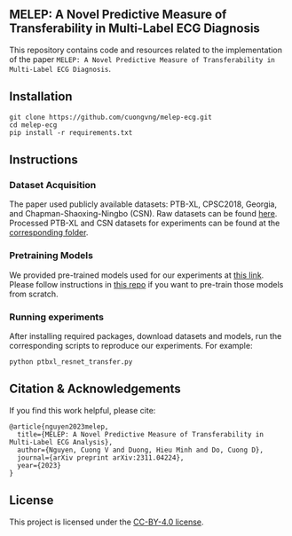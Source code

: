 ## MELEP: A Novel Predictive Measure of Transferability in Multi-Label ECG Diagnosis

This repository contains code and resources related to the implementation of the paper `MELEP: A Novel Predictive Measure of Transferability in Multi-Label ECG Diagnosis`.

## Installation

```
git clone https://github.com/cuongvng/melep-ecg.git
cd melep-ecg
pip install -r requirements.txt
```

## Instructions

### Dataset Acquisition
The paper used publicly available datasets: PTB-XL, CPSC2018, Georgia, and Chapman-Shaoxing-Ningbo (CSN). Raw datasets can be found [here](https://physionet.org/content/challenge-2021/1.0.3/#files). Processed PTB-XL and CSN datasets for experiments can be found at the [corresponding folder](./data/).

### Pretraining Models
We provided pre-trained models used for our experiments at [this link](https://1drv.ms/f/s!AvPo7TVfqxSKi9l8W9JvgFh9MU08Cg?e=7Tigmw). 
Please follow instructions in [this repo](https://github.com/cuongvng/transfer-learning-ecg-diagnosis) if you want to pre-train those models from scratch.

### Running experiments

After installing required packages, download datasets and models, run the corresponding scripts to reproduce our experiments. For example:

```
python ptbxl_resnet_transfer.py
```


## Citation & Acknowledgements

If you find this work helpful, please cite:

```
@article{nguyen2023melep,
  title={MELEP: A Novel Predictive Measure of Transferability in Multi-Label ECG Analysis},
  author={Nguyen, Cuong V and Duong, Hieu Minh and Do, Cuong D},
  journal={arXiv preprint arXiv:2311.04224},
  year={2023}
}
```


## License
This project is licensed under the [CC-BY-4.0 license](LICENSE).